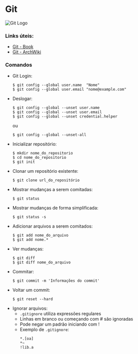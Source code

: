 # Git
![Git Logo]()

### Links úteis:
  * [Git - Book](https://git-scm.com/book/en/v2)
  * [Git - ArchWiki](https://wiki.archlinux.org/title/Git)

### Comandos
  * Git Login:
    ````
    $ git config --global user.name  "Nome"
    $ git config --global user.email "nome@example.com"
    ````
  * Deslogar:
    ````
    $ git config --global --unset user.name
    $ git config --global --unset user.email
    $ git config --global --unset credential.helper
    ````
    ou
    ````
    $ git config --global --unset-all
    ````
  * Inicializar repositório:
    ````
    $ mkdir nome_do_repositorio
    $ cd nome_do_repositorio
    $ git init
    ````
  * Clonar um repositório existente:
    ````
    $ git clone url_do_repositório
    ````
  * Mostrar mudanças a serem comitadas:
    ````
    $ git status
    ````
  * Mostrar mudanças de forma simplificada:
    ````
    $ git status -s
    ````
  * Adicionar arquivos a serem comitados:
    ````
    $ git add nome_do_arquivo
    $ git add nome.*
    ````
  * Ver mudanças:
    ````
    $ git diff
    $ git diff nome_do_arquivo
    ````
  * Commitar:
    ````
    $ git commit -m 'Informações do commit'
    ````
  * Voltar um commit:
    ````
    $ git reset --hard
    ````
  * Ignorar arquivos:
    * `.gitignore` utiliza expressões regulares
    * Linhas em branco ou começando com # são ignoradas
    * Pode negar um padrão iniciando com !
    * Exemplo de `.gitignore`:
      ````
      *.[oa]
      *~
      !lib.a
      ````
